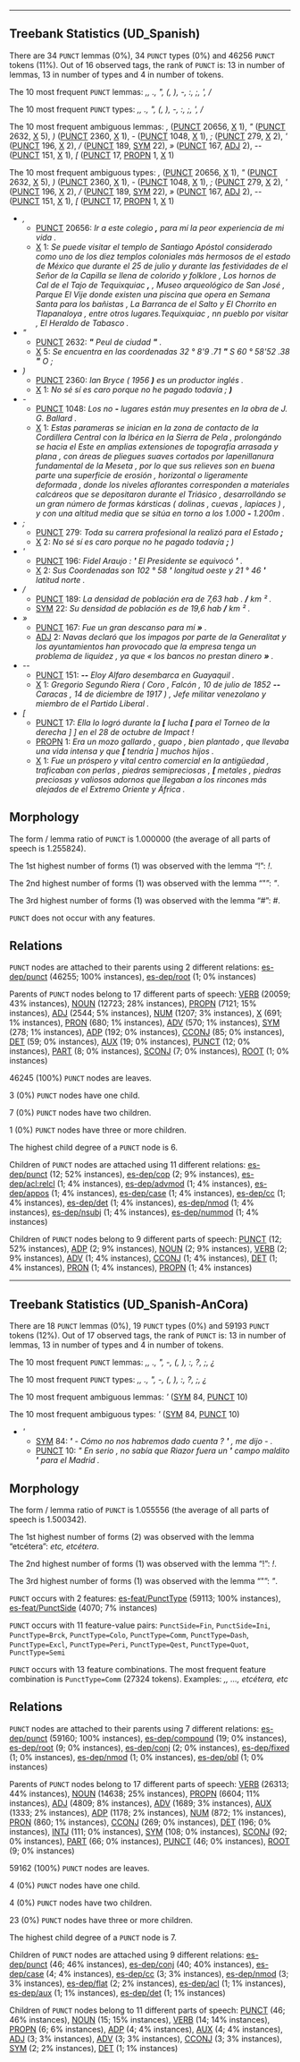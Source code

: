 

--------------------------------------------------------------------------------

## Treebank Statistics (UD_Spanish)

There are 34 `PUNCT` lemmas (0%), 34 `PUNCT` types (0%) and 46256 `PUNCT` tokens (11%).
Out of 16 observed tags, the rank of `PUNCT` is: 13 in number of lemmas, 13 in number of types and 4 in number of tokens.

The 10 most frequent `PUNCT` lemmas: <em>,, ., ", (, ), -, :, ;, ', /</em>

The 10 most frequent `PUNCT` types:  <em>,, ., ", (, ), -, :, ;, ', /</em>

The 10 most frequent ambiguous lemmas: <em>,</em> ([PUNCT]() 20656, [X]() 1), <em>"</em> ([PUNCT]() 2632, [X]() 5), <em>)</em> ([PUNCT]() 2360, [X]() 1), <em>-</em> ([PUNCT]() 1048, [X]() 1), <em>;</em> ([PUNCT]() 279, [X]() 2), <em>'</em> ([PUNCT]() 196, [X]() 2), <em>/</em> ([PUNCT]() 189, [SYM]() 22), <em>»</em> ([PUNCT]() 167, [ADJ]() 2), <em>--</em> ([PUNCT]() 151, [X]() 1), <em>[</em> ([PUNCT]() 17, [PROPN]() 1, [X]() 1)

The 10 most frequent ambiguous types:  <em>,</em> ([PUNCT]() 20656, [X]() 1), <em>"</em> ([PUNCT]() 2632, [X]() 5), <em>)</em> ([PUNCT]() 2360, [X]() 1), <em>-</em> ([PUNCT]() 1048, [X]() 1), <em>;</em> ([PUNCT]() 279, [X]() 2), <em>'</em> ([PUNCT]() 196, [X]() 2), <em>/</em> ([PUNCT]() 189, [SYM]() 22), <em>»</em> ([PUNCT]() 167, [ADJ]() 2), <em>--</em> ([PUNCT]() 151, [X]() 1), <em>[</em> ([PUNCT]() 17, [PROPN]() 1, [X]() 1)


* <em>,</em>
  * [PUNCT]() 20656: <em>Ir a este colegio <b>,</b> para mí la peor experiencia de mi vida .</em>
  * [X]() 1: <em>Se puede visitar el templo de Santiago Apóstol considerado como uno de los diez templos coloniales más hermosos de el estado de México que durante el 25 de julio y durante las festividades de el Señor de la Capilla se llena de colorido y folklore , Los hornos de Cal de el Tajo de Tequixquiac <b>,</b> , Museo arqueológico de San José , Parque El Vije donde existen una piscina que opera en Semana Santa para los bañistas , La Barranca de el Salto y El Chorrito en Tlapanaloya , entre otros lugares.Tequixquiac , nn pueblo por visitar , El Heraldo de Tabasco .</em>
* <em>"</em>
  * [PUNCT]() 2632: <em><b>"</b> Peul de ciudad <b>"</b> .</em>
  * [X]() 5: <em>Se encuentra en las coordenadas 32 ° 8'9 .71 <b>"</b> S 60 ° 58'52 .38 <b>"</b> O ;</em>
* <em>)</em>
  * [PUNCT]() 2360: <em>Ian Bryce ( 1956 <b>)</b> es un productor inglés .</em>
  * [X]() 1: <em>No sé sí es caro porque no he pagado todavía ; <b>)</b></em>
* <em>-</em>
  * [PUNCT]() 1048: <em>Los no <b>-</b> lugares están muy presentes en la obra de J. G. Ballard .</em>
  * [X]() 1: <em>Estas parameras se inician en la zona de contacto de la Cordillera Central con la Ibérica en la Sierra de Pela , prolongándo se hacia el Este en amplias extensiones de topografía arrasada y plana , con áreas de pliegues suaves cortados por lapenillanura fundamental de la Meseta , por lo que sus relieves son en buena parte una superficie de erosión , horizontal o ligeramente deformada , donde los niveles aflorantes corresponden a materiales calcáreos que se depositaron durante el Triásico , desarrollándo se un gran número de formas kársticas ( dolinas , cuevas , lapiaces ) , y con una altitud media que se sitúa en torno a los 1.000 <b>-</b> 1.200m .</em>
* <em>;</em>
  * [PUNCT]() 279: <em>Toda su carrera profesional la realizó para el Estado <b>;</b></em>
  * [X]() 2: <em>No sé sí es caro porque no he pagado todavía <b>;</b> )</em>
* <em>'</em>
  * [PUNCT]() 196: <em>Fidel Araujo : <b>'</b> El Presidente se equivocó <b>'</b> .</em>
  * [X]() 2: <em>Sus Coordenadas son 102 ° 58 <b>'</b> longitud oeste y 21 ° 46 <b>'</b> latitud norte .</em>
* <em>/</em>
  * [PUNCT]() 189: <em>La densidad de población era de 7,63 hab . <b>/</b> km ² .</em>
  * [SYM]() 22: <em>Su densidad de población es de 19,6 hab <b>/</b> km ² .</em>
* <em>»</em>
  * [PUNCT]() 167: <em>Fue un gran descanso para mí <b>»</b> .</em>
  * [ADJ]() 2: <em>Navas declaró que los impagos por parte de la Generalitat y los ayuntamientos han provocado que la empresa tenga un problema de liquidez , ya que « los bancos no prestan dinero <b>»</b> .</em>
* <em>--</em>
  * [PUNCT]() 151: <em><b>--</b> Eloy Alfaro desembarca en Guayaquil .</em>
  * [X]() 1: <em>Gregorio Segundo Riera ( Coro , Falcón , 10 de julio de 1852 <b>--</b> Caracas , 14 de diciembre de 1917 ) , Jefe militar venezolano y miembro de el Partido Liberal .</em>
* <em>[</em>
  * [PUNCT]() 17: <em>Ella lo logró durante la <b>[</b> lucha <b>[</b> para el Torneo de la derecha ] ] en el 28 de octubre de Impact !</em>
  * [PROPN]() 1: <em>Era un mozo gallardo , guapo , bien plantado , que llevaba una vida intensa y que <b>[</b> tendría ] muchos hijos .</em>
  * [X]() 1: <em>Fue un próspero y vital centro comercial en la antigüedad , traficaban con perlas , piedras semipreciosas , <b>[</b> metales , piedras preciosas y valiosos adornos que llegaban a los rincones más alejados de el Extremo Oriente y África .</em>

## Morphology

The form / lemma ratio of `PUNCT` is 1.000000 (the average of all parts of speech is 1.255824).

The 1st highest number of forms (1) was observed with the lemma “!”: <em>!</em>.

The 2nd highest number of forms (1) was observed with the lemma “"”: <em>"</em>.

The 3rd highest number of forms (1) was observed with the lemma “#”: <em>#</em>.

`PUNCT` does not occur with any features.


## Relations

`PUNCT` nodes are attached to their parents using 2 different relations: [es-dep/punct]() (46255; 100% instances), [es-dep/root]() (1; 0% instances)

Parents of `PUNCT` nodes belong to 17 different parts of speech: [VERB]() (20059; 43% instances), [NOUN]() (12723; 28% instances), [PROPN]() (7121; 15% instances), [ADJ]() (2544; 5% instances), [NUM]() (1207; 3% instances), [X]() (691; 1% instances), [PRON]() (680; 1% instances), [ADV]() (570; 1% instances), [SYM]() (278; 1% instances), [ADP]() (192; 0% instances), [CCONJ]() (85; 0% instances), [DET]() (59; 0% instances), [AUX]() (19; 0% instances), [PUNCT]() (12; 0% instances), [PART]() (8; 0% instances), [SCONJ]() (7; 0% instances), [ROOT]() (1; 0% instances)

46245 (100%) `PUNCT` nodes are leaves.

3 (0%) `PUNCT` nodes have one child.

7 (0%) `PUNCT` nodes have two children.

1 (0%) `PUNCT` nodes have three or more children.

The highest child degree of a `PUNCT` node is 6.

Children of `PUNCT` nodes are attached using 11 different relations: [es-dep/punct]() (12; 52% instances), [es-dep/cop]() (2; 9% instances), [es-dep/acl:relcl]() (1; 4% instances), [es-dep/advmod]() (1; 4% instances), [es-dep/appos]() (1; 4% instances), [es-dep/case]() (1; 4% instances), [es-dep/cc]() (1; 4% instances), [es-dep/det]() (1; 4% instances), [es-dep/nmod]() (1; 4% instances), [es-dep/nsubj]() (1; 4% instances), [es-dep/nummod]() (1; 4% instances)

Children of `PUNCT` nodes belong to 9 different parts of speech: [PUNCT]() (12; 52% instances), [ADP]() (2; 9% instances), [NOUN]() (2; 9% instances), [VERB]() (2; 9% instances), [ADV]() (1; 4% instances), [CCONJ]() (1; 4% instances), [DET]() (1; 4% instances), [PRON]() (1; 4% instances), [PROPN]() (1; 4% instances)



--------------------------------------------------------------------------------

## Treebank Statistics (UD_Spanish-AnCora)

There are 18 `PUNCT` lemmas (0%), 19 `PUNCT` types (0%) and 59193 `PUNCT` tokens (12%).
Out of 17 observed tags, the rank of `PUNCT` is: 13 in number of lemmas, 13 in number of types and 4 in number of tokens.

The 10 most frequent `PUNCT` lemmas: <em>,, ., ", -, (, ), :, ?, ;, ¿</em>

The 10 most frequent `PUNCT` types:  <em>,, ., ", -, (, ), :, ?, ;, ¿</em>

The 10 most frequent ambiguous lemmas: <em>'</em> ([SYM]() 84, [PUNCT]() 10)

The 10 most frequent ambiguous types:  <em>'</em> ([SYM]() 84, [PUNCT]() 10)


* <em>'</em>
  * [SYM]() 84: <em><b>'</b> - Cómo no nos habremos dado cuenta ? <b>'</b> , me dijo - .</em>
  * [PUNCT]() 10: <em>" En serio , no sabía que Riazor fuera un <b>'</b> campo maldito <b>'</b> para el Madrid .</em>

## Morphology

The form / lemma ratio of `PUNCT` is 1.055556 (the average of all parts of speech is 1.500342).

The 1st highest number of forms (2) was observed with the lemma “etcétera”: <em>etc, etcétera</em>.

The 2nd highest number of forms (1) was observed with the lemma “!”: <em>!</em>.

The 3rd highest number of forms (1) was observed with the lemma “"”: <em>"</em>.

`PUNCT` occurs with 2 features: [es-feat/PunctType]() (59113; 100% instances), [es-feat/PunctSide]() (4070; 7% instances)

`PUNCT` occurs with 11 feature-value pairs: `PunctSide=Fin`, `PunctSide=Ini`, `PunctType=Brck`, `PunctType=Colo`, `PunctType=Comm`, `PunctType=Dash`, `PunctType=Excl`, `PunctType=Peri`, `PunctType=Qest`, `PunctType=Quot`, `PunctType=Semi`

`PUNCT` occurs with 13 feature combinations.
The most frequent feature combination is `PunctType=Comm` (27324 tokens).
Examples: <em>,, ..., etcétera, etc</em>


## Relations

`PUNCT` nodes are attached to their parents using 7 different relations: [es-dep/punct]() (59160; 100% instances), [es-dep/compound]() (19; 0% instances), [es-dep/root]() (9; 0% instances), [es-dep/conj]() (2; 0% instances), [es-dep/fixed]() (1; 0% instances), [es-dep/nmod]() (1; 0% instances), [es-dep/obl]() (1; 0% instances)

Parents of `PUNCT` nodes belong to 17 different parts of speech: [VERB]() (26313; 44% instances), [NOUN]() (14638; 25% instances), [PROPN]() (6604; 11% instances), [ADJ]() (4809; 8% instances), [ADV]() (1689; 3% instances), [AUX]() (1333; 2% instances), [ADP]() (1178; 2% instances), [NUM]() (872; 1% instances), [PRON]() (860; 1% instances), [CCONJ]() (269; 0% instances), [DET]() (196; 0% instances), [INTJ]() (111; 0% instances), [SYM]() (108; 0% instances), [SCONJ]() (92; 0% instances), [PART]() (66; 0% instances), [PUNCT]() (46; 0% instances), [ROOT]() (9; 0% instances)

59162 (100%) `PUNCT` nodes are leaves.

4 (0%) `PUNCT` nodes have one child.

4 (0%) `PUNCT` nodes have two children.

23 (0%) `PUNCT` nodes have three or more children.

The highest child degree of a `PUNCT` node is 7.

Children of `PUNCT` nodes are attached using 9 different relations: [es-dep/punct]() (46; 46% instances), [es-dep/conj]() (40; 40% instances), [es-dep/case]() (4; 4% instances), [es-dep/cc]() (3; 3% instances), [es-dep/nmod]() (3; 3% instances), [es-dep/flat]() (2; 2% instances), [es-dep/acl]() (1; 1% instances), [es-dep/aux]() (1; 1% instances), [es-dep/det]() (1; 1% instances)

Children of `PUNCT` nodes belong to 11 different parts of speech: [PUNCT]() (46; 46% instances), [NOUN]() (15; 15% instances), [VERB]() (14; 14% instances), [PROPN]() (6; 6% instances), [ADP]() (4; 4% instances), [AUX]() (4; 4% instances), [ADJ]() (3; 3% instances), [ADV]() (3; 3% instances), [CCONJ]() (3; 3% instances), [SYM]() (2; 2% instances), [DET]() (1; 1% instances)

